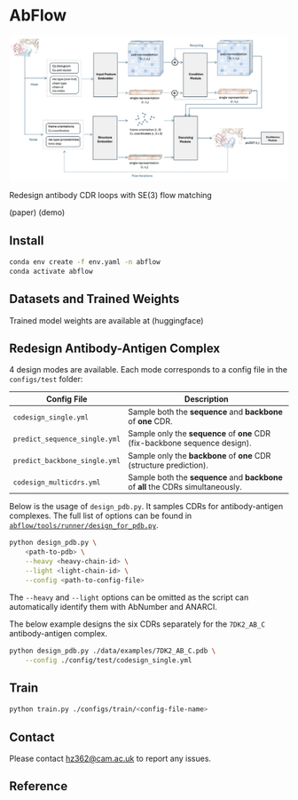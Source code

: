 # AbFlow

![AbFlow](./media/AbFlow_architecture.png)

Redesign antibody CDR loops with SE(3) flow matching

(paper) (demo)

## Install

```bash
conda env create -f env.yaml -n abflow
conda activate abflow
```

## Datasets and Trained Weights

Trained model weights are available at (huggingface)

## Redesign Antibody-Antigen Complex

4 design modes are available. Each mode corresponds to a config file in the `configs/test` folder:

| Config File                   | Description                                                   |
| ------------------------------| ------------------------------------------------------------  |
| `codesign_single.yml`         | Sample both the **sequence** and **backbone** of **one** CDR. |
| `predict_sequence_single.yml` | Sample only the **sequence** of **one** CDR (fix-backbone sequence design). |
| `predict_backbone_single.yml` | Sample only the **backbone** of **one** CDR (structure prediction). |
| `codesign_multicdrs.yml`      | Sample both the **sequence** and **backbone** of **all** the CDRs simultaneously. |

Below is the usage of `design_pdb.py`. It samples CDRs for antibody-antigen complexes. The full list of options can be found in [`abflow/tools/runner/design_for_pdb.py`](abflow/tools/runner/design_for_pdb.py).

```bash
python design_pdb.py \
	<path-to-pdb> \
	--heavy <heavy-chain-id> \
	--light <light-chain-id> \
	--config <path-to-config-file>
```

The `--heavy` and  `--light` options can be omitted as the script can automatically identify them with AbNumber and ANARCI.

The below example designs the six CDRs separately for the `7DK2_AB_C` antibody-antigen complex.

```bash
python design_pdb.py ./data/examples/7DK2_AB_C.pdb \
	--config ./config/test/codesign_single.yml
```

## Train

```bash
python train.py ./configs/train/<config-file-name>
```

## Contact

Please contact hz362@cam.ac.uk to report any issues.

## Reference